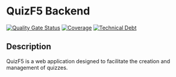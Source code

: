 # QuizF5 Backend

[![Quality Gate Status](https://sonarcloud.io/api/project_badges/measure?project=quizz-cloud-f5_quizz-cloud-back&metric=alert_status)](https://sonarcloud.io/summary/new_code?id=quizz-cloud-f5_quizz-cloud-back)
[![Coverage](https://sonarcloud.io/api/project_badges/measure?project=quizz-cloud-f5_quizz-cloud-back&metric=coverage)](https://sonarcloud.io/summary/new_code?id=quizz-cloud-f5_quizz-cloud-back)
[![Technical Debt](https://sonarcloud.io/api/project_badges/measure?project=quizz-cloud-f5_quizz-cloud-back&metric=sqale_index)](https://sonarcloud.io/summary/new_code?id=quizz-cloud-f5_quizz-cloud-back)

## Description
QuizF5 is a web application designed to facilitate the creation and management of quizzes.
